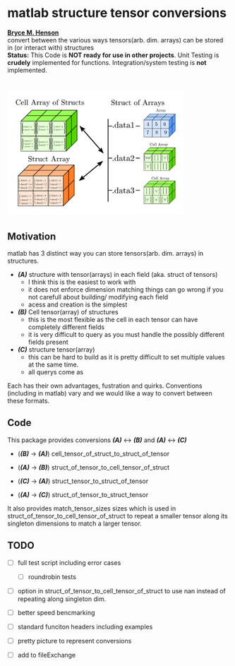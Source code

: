 # matlab structure tensor conversions
**[Bryce M. Henson](https://github.com/brycehenson)**  
convert between the various ways tensors(arb. dim. arrays) can be stored in (or interact with) structures  
**Status:** This Code is **NOT ready for use in other projects**. Unit Testing is **crudely** implemented for functions. Integration/system testing is **not** implemented.

# <img src="figs/diagram.png" alt="diagram of the conversion between struct-tensor types" width="400"/> 

## Motivation
matlab has 3 distinct way you can store tensors(arb. dim. arrays) in structures.
- ***(A)*** structure with tensor(arrays) in each field (aka. struct of tensors)
  - I think this is the easiest to work with
  - it does not enforce dimension matching things can go wrong if you not carefull about building/ modifying each field
  - acess and creation is the simplest
- ***(B)*** Cell tensor(array) of structures
  - this is the most flexible as the cell in each tensor can have completely different fields
  - it is very difficult to query as you must handle the possibly different fields present
- ***(C)*** structure tensor(array) 
  - this can be hard to build as it is pretty difficult to set multiple values at the same time.
  - all querys come as 

Each has their own advantages, fustration and quirks. Conventions (including in matlab) vary and we would like a way to convert between these formats.

## Code
This package provides conversions ***(A)*** <-> ***(B)*** and ***(A)*** <-> ***(C)***
- (***(B)*** -> ***(A)***) cell_tensor_of_struct_to_struct_of_tensor
- (***(A)*** -> ***(B)***) struct_of_tensor_to_cell_tensor_of_struct

- (***(C)*** -> ***(A)***) struct_tensor_to_struct_of_tensor
- (***(A)*** -> ***(C)***)  struct_of_tensor_to_struct_tensor

It also provides match_tensor_sizes sizes which is used in struct_of_tensor_to_cell_tensor_of_struct to repeat a smaller tensor along its singleton dimensions to match a larger tensor.

## TODO
- [ ] full test script including error cases
  - [ ] roundrobin tests
- [ ] option in struct_of_tensor_to_cell_tensor_of_struct to use nan instead of repeating along singleton dim.
- [ ] better speed bencmarking
- [ ] standard funciton headers including examples
- [ ] pretty picture to represent conversions
- [ ] add to fileExchange






